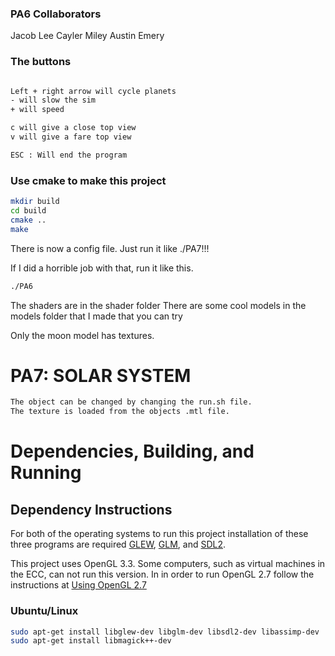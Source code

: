 ### PA6 Collaborators
Jacob Lee
Cayler Miley
Austin Emery

### The buttons
```bash

Left + right arrow will cycle planets
- will slow the sim
+ will speed

c will give a close top view 
v will give a fare top view

ESC : Will end the program
```

### Use cmake to make this project

```bash
mkdir build
cd build
cmake ..
make
```

There is now a config file. Just run it like ./PA7!!!

If I did a horrible job with that, run it like this.
```bash
./PA6 

```

The shaders are in the shader folder
There are some cool models in the models folder that I made that you can try

Only the moon model has textures.


# PA7: SOLAR SYSTEM

```bash
The object can be changed by changing the run.sh file.
The texture is loaded from the objects .mtl file.
```

# Dependencies, Building, and Running

## Dependency Instructions
For both of the operating systems to run this project installation of these three programs are required [GLEW](http://glew.sourceforge.net/), [GLM](http://glm.g-truc.net/0.9.7/index.html), and [SDL2](https://wiki.libsdl.org/Tutorials).

This project uses OpenGL 3.3. Some computers, such as virtual machines in the ECC, can not run this version. In in order to run OpenGL 2.7 follow the instructions at [Using OpenGL 2.7](https://github.com/HPC-Vis/computer-graphics/wiki/Using-OpenGL-2.7)

### Ubuntu/Linux
```bash
sudo apt-get install libglew-dev libglm-dev libsdl2-dev libassimp-dev
sudo apt-get install libmagick++-dev
```



